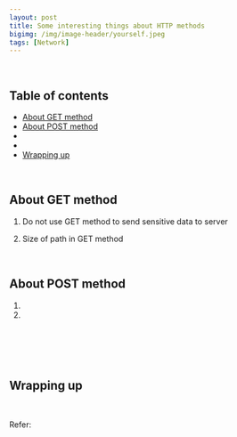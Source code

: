 ```yaml
---
layout: post
title: Some interesting things about HTTP methods
bigimg: /img/image-header/yourself.jpeg
tags: [Network]
---
```





<br>

## Table of contents
- [About GET method](#about-get-method)
- [About POST method](#about-post-method)
- []()
- []()
- [Wrapping up](#wrapping-up`)


<br>

## About GET method

1. Do not use GET method to send sensitive data to server




2. Size of path in GET method




<br>

## About POST method

1. 



2. 




<br>

## 





<br>

## Wrapping up




<br>

Refer:

[]()

[]()

[]()

[]()